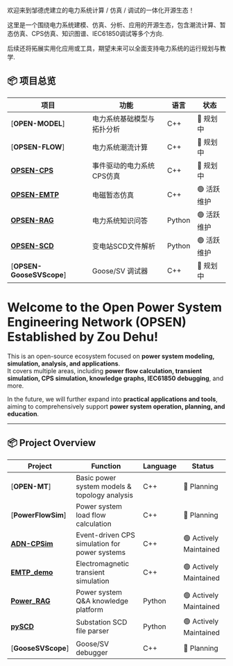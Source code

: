 欢迎来到邹德虎建立的电力系统计算 / 仿真 / 调试的一体化开源生态！  

这里是一个围绕电力系统建模、仿真、分析、应用的开源生态，包含潮流计算、暂态仿真、CPS仿真、知识图谱、IEC61850调试等多个方向.

后续还将拓展实用化应用或工具，期望未来可以全面支持电力系统的运行规划与教学.

## 📦 项目总览

| 项目 | 功能 | 语言 | 状态 |
|------|------|------|------|
| [**OPEN-MODEL**]| 电力系统基础模型与拓扑分析 | C++ | 🔄 规划中  |
| [**OPSEN-FLOW**] | 电力系统潮流计算 | C++ | 🔄 规划中 |
| [**OPSEN-CPS**](https://github.com/zoudehupowersystem/ADN-CPSim) | 事件驱动的电力系统CPS仿真 | C++ | 🔄 规划中  |
| [**OPSEN-EMTP**](https://github.com/zoudehupowersystem/OPSEN-EMTP) | 电磁暂态仿真 | C++ | 🟢 活跃维护 |
| [**OPSEN-RAG**](https://github.com/zoudehupowersystem/OPSEN-RAG) | 电力系统知识问答 | Python | 🟢 活跃维护 |
| [**OPSEN-SCD**](https://github.com/zoudehupowersystem/pySCD) | 变电站SCD文件解析 | Python | 🟢 活跃维护 |
| [**OPSEN-GooseSVScope**] | Goose/SV 调试器 | C++ | 🔄 规划中 |

# Welcome to the Open Power System Engineering Network (OPSEN) Established by Zou Dehu!

This is an open-source ecosystem focused on **power system modeling, simulation, analysis, and applications**.  
It covers multiple areas, including **power flow calculation, transient simulation, CPS simulation, knowledge graphs, IEC61850 debugging**, and more.

In the future, we will further expand into **practical applications and tools**, aiming to comprehensively support **power system operation, planning, and education**.

---

## 📦 Project Overview

| Project | Function | Language | Status |
|--------|----------|----------|--------|
| [**OPEN-MT**] | Basic power system models & topology analysis | C++ | 🔄 Planning |
| [**PowerFlowSim**] | Power system load flow calculation | C++ | 🔄 Planning |
| [**ADN-CPSim**](https://github.com/zoudehupowersystem/ADN-CPSim) | Event-driven CPS simulation for power systems | C++ | 🟢 Actively Maintained |
| [**EMTP_demo**](https://github.com/zoudehupowersystem/EMTP_demo) | Electromagnetic transient simulation | C++ | 🟢 Actively Maintained |
| [**Power_RAG**](https://github.com/zoudehupowersystem/Power_RAG) | Power system Q&A knowledge platform | Python | 🟢 Actively Maintained |
| [**pySCD**](https://github.com/zoudehupowersystem/pySCD) | Substation SCD file parser | Python | 🟢 Actively Maintained |
| [**GooseSVScope**] | Goose/SV debugger | C++ | 🔄 Planning |
